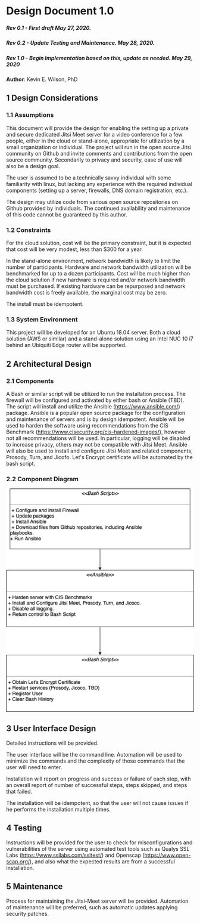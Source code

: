# Design Document 1.0
##### Rev 0.1 - First draft May 27, 2020.
##### Rev 0.2 - Update Testing and Maintenance. May 28, 2020.
##### Rev 1.0 - Begin Implementation based on this, update as needed. May 29, 2020

**Author**: Kevin E. Wilson, PhD

## 1 Design Considerations

### 1.1 Assumptions

This document will provide the design for enabling the setting up a private and secure dedicated Jitsi Meet server for a video conference for a few people, either in the cloud or stand-alone, appropriate for utilization by a small organization or individual. The project will run in the open source Jitsi community on Github and invite comments and contributions from the open source community. Secondarily to privacy and security, ease of use will also be a design goal.

The user is assumed to be a technically savvy individual with some familiarity with linux, but lacking any experience with the required individual components (setting up a server, firewalls, DNS domain registration, etc.).

The design may utilize code from various open source repositories on Github provided by individuals. The continued availability and maintenance of this code cannot be guaranteed by this author.

### 1.2 Constraints

For the cloud solution, cost will be the primary constraint, but it is expected that cost will be very modest, less than $300 for a year.

In the stand-alone environment, network bandwidth is likely to limit the number of participants.  Hardware and network bandwidth utilization will be benchmarked for up to a dozen participants.  Cost will be much higher than the cloud solution if new hardware is required and/or network bandwidth must be purchased. If existing hardware can be repurposed and network bandwidth cost is freely available, the marginal cost may be zero.

The install must be idempotent.

### 1.3 System Environment

This project will be developed for an Ubuntu 18.04 server.  Both a cloud solution (AWS or similar) and a stand-alone solution using an Intel NUC 10 i7 behind an Ubiquiti Edge router will be supported.


## 2 Architectural Design

### 2.1 Components

A Bash or similar script will be utilized to run the installation process. The firewall will be configured and activated by either bash or Ansible (TBD). The script will install and utilize the Ansible (https://www.ansible.com/) package.  Ansible is a popular open source package for the configuration and maintenance of servers and is by design idempotent.  Ansible will be used to harden the software using recommendations from the CIS Benchmark (https://www.cisecurity.org/cis-hardened-images/), however not all recommendations will be used.  In particular, logging will be disabled to increase privacy, others may not be compatible with Jitsi Meet. Ansible will also be used to install and configure Jitsi Meet and related components, Prosody, Turn, and Jicofo. Let's Encrypt certificate will be automated by the bash script.

### 2.2 Component Diagram

![ui component](./diagrams/Fig1.png)


## 3 User Interface Design

Detailed instructions will be provided.

The user interface will be the command line.  Automation will be used to minimize the commands and the complexity of those commands that the user will need to enter.

Installation will report on progress and success or failure of each step, with an overall report of number of successful steps, steps skipped, and steps that failed.

The installation will be idempotent, so that the user will not cause issues if he performs the installation multiple times.

## 4 Testing
Instructions will be provided for the user to check for misconfigurations and vulnerabilities of the server using automated test tools such as Qualys SSL Labs (https://www.ssllabs.com/ssltest/) and Openscap (https://www.open-scap.org/), and also what the expected results are from a successful installation.

## 5 Maintenance
Process for maintaining the Jitsi-Meet server will be provided.  Automation of maintenance will be preferred, such as automatic updates applying security patches.
